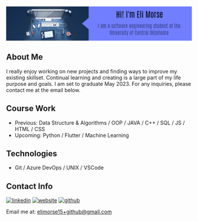 
![I am a software engineering student at the University of Central Oklahoma.](https://github.com/EsromGile/EsromGile/blob/main/eli-morse-banner-3.png)

## About Me
I really enjoy working on new projects and finding ways to improve my existing skillset. Continual learning and creating is a large part of my life purpose and goals. I am set to graduate May 2023. For any inquiries, please contact me at the email below. 

## Course Work
- Previous: Data Structure & Algorithms / OOP / JAVA / C++ / SQL / JS / HTML / CSS
- Upcoming: Python / Flutter / Machine Learning

## Technologies
- Git / Azure DevOps / UNIX / VSCode 

## Contact Info
[<img src='https://cdn.jsdelivr.net/npm/simple-icons@3.0.1/icons/linkedin.svg' alt='linkedin' height='40'>](https://www.linkedin.com/in/eli-morse-743335228/)  [<img src='https://cdn.jsdelivr.net/npm/simple-icons@3.0.1/icons/icloud.svg' alt='website' height='40'>](https://esromgile.github.io)  [<img src='https://cdn.jsdelivr.net/npm/simple-icons@3.0.1/icons/github.svg' alt='github' height='40'>](https://github.com/EsromGile)  

Email me at: elimorse15+github@gmail.com
